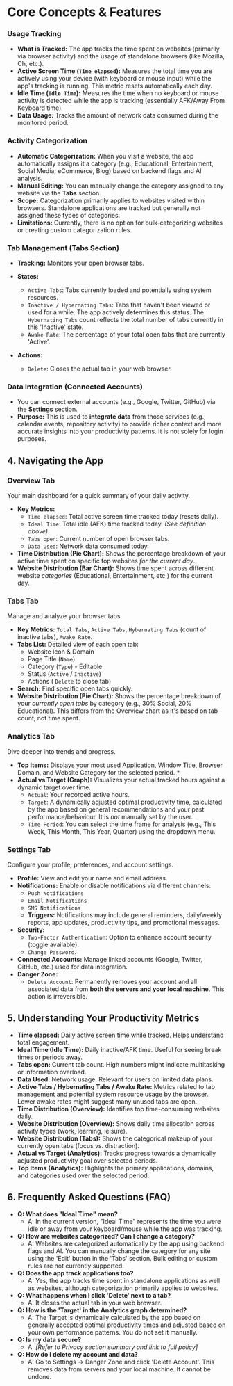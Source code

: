 
# Core Concepts & Features

### Usage Tracking
* **What is Tracked:** The app tracks the time spent on websites (primarily via browser activity) and the usage of standalone browsers (like Mozilla, Ch, etc.).
* **Active Screen Time (`Time elapsed`):** Measures the total time you are actively using your device (with keyboard or mouse input) while the app's tracking is running. This metric resets automatically each day.
* **Idle Time (`Idle Time`):** Measures the time when no keyboard or mouse activity is detected while the app is tracking (essentially AFK/Away From Keyboard time).
* **Data Usage:** Tracks the amount of network data consumed during the monitored period.

### Activity Categorization
* **Automatic Categorization:** When you visit a website, the app automatically assigns it a category (e.g., Educational, Entertainment, Social Media, eCommerce, Blog) based on backend flags and AI analysis.
* **Manual Editing:** You can manually change the category assigned to any website via the **Tabs** section.
* **Scope:** Categorization primarily applies to websites visited within browsers. Standalone applications are tracked but generally not assigned these types of categories.
* **Limitations:** Currently, there is no option for bulk-categorizing websites or creating custom categorization rules.

### Tab Management (Tabs Section)
* **Tracking:** Monitors your open browser tabs.
* **States:**
    * `Active Tabs`: Tabs currently loaded and potentially using system resources.
    * `Inactive / Hybernating Tabs`: Tabs that haven't been viewed or used for a while. The app actively determines this status. The `Hybernating Tabs` count reflects the total number of tabs currently in this 'Inactive' state.
    * `Awake Rate`: The percentage of your total open tabs that are currently 'Active'.
* **Actions:**
    
    * `Delete`: Closes the actual tab in your web browser.

### Data Integration (Connected Accounts)
* You can connect external accounts (e.g., Google, Twitter, GitHub) via the **Settings** section.
* **Purpose:** This is used to **integrate data** from those services (e.g., calendar events, repository activity) to provide richer context and more accurate insights into your productivity patterns. It is not solely for login purposes.

## 4. Navigating the App

### Overview Tab
Your main dashboard for a quick summary of your daily activity.
* **Key Metrics:**
    * `Time elapsed`: Total active screen time tracked today (resets daily).
    * `Ideal Time`: Total idle (AFK) time tracked today. *(See definition above)*.
    * `Tabs open`: Current number of open browser tabs.
    * `Data Used`: Network data consumed today.
* **Time Distribution (Pie Chart):** Shows the percentage breakdown of your active time spent on specific top websites *for the current day*.
* **Website Distribution (Bar Chart):** Shows time spent across different website *categories* (Educational, Entertainment, etc.) for the current day. 


### Tabs Tab
Manage and analyze your browser tabs.
* **Key Metrics:** `Total Tabs`, `Active Tabs`, `Hybernating Tabs` (count of inactive tabs), `Awake Rate`.
* **Tabs List:** Detailed view of each open tab:
    * Website Icon & Domain
    * Page Title (`Name`)
    * Category (`Type`) - Editable
    * Status (`Active` / `Inactive`)
    * Actions ( `Delete` to close tab)
* **Search:** Find specific open tabs quickly.
* **Website Distribution (Pie Chart):** Shows the percentage breakdown of your *currently open tabs* by category (e.g., 30% Social, 20% Educational). This differs from the Overview chart as it's based on tab count, not time spent.

### Analytics Tab
Dive deeper into trends and progress.
* **Top Items:** Displays your most used Application, Window Title, Browser Domain, and Website Category for the selected period. *
* **Actual vs Target (Graph):** Visualizes your actual tracked hours against a dynamic target over time.
    * `Actual`: Your recorded active hours.
    * `Target`: A dynamically adjusted optimal productivity time, calculated by the app based on general recommendations and your past performance/behaviour. It is *not* manually set by the user.
    * `Time Period`: You can select the time frame for analysis (e.g., This Week, This Month, This Year, Quarter) using the dropdown menu. 

### Settings Tab
Configure your profile, preferences, and account settings.
* **Profile:** View and edit your name and email address.
* **Notifications:** Enable or disable notifications via different channels:
    * `Push Notifications`
    * `Email Notifications`
    * `SMS Notifications`
    * **Triggers:** Notifications may include general reminders, daily/weekly reports, app updates, productivity tips, and promotional messages.
* **Security:**
    * `Two-Factor Authentication`: Option to enhance account security (toggle available).
    * `Change Password`.
* **Connected Accounts:** Manage linked accounts (Google, Twitter, GitHub, etc.) used for data integration.
* **Danger Zone:**
    * `Delete Account`: Permanently removes your account and all associated data from **both the servers and your local machine**. This action is irreversible.

## 5. Understanding Your Productivity Metrics

* **Time elapsed:** Daily active screen time while tracked. Helps understand total engagement.
* **Ideal Time (Idle Time):** Daily inactive/AFK time. Useful for seeing break times or periods away.
* **Tabs open:** Current tab count. High numbers might indicate multitasking or information overload.
* **Data Used:** Network usage. Relevant for users on limited data plans.
* **Active Tabs / Hybernating Tabs / Awake Rate:** Metrics related to tab management and potential system resource usage by the browser. Lower awake rates might suggest many unused tabs are open.
* **Time Distribution (Overview):** Identifies top time-consuming websites daily.
* **Website Distribution (Overview):** Shows daily time allocation across activity types (work, learning, leisure).
* **Website Distribution (Tabs):** Shows the categorical makeup of your currently open tabs (focus vs. distraction).
* **Actual vs Target (Analytics):** Tracks progress towards a dynamically adjusted productivity goal over selected periods.
* **Top Items (Analytics):** Highlights the primary applications, domains, and categories used over the selected period.



## 6. Frequently Asked Questions (FAQ)

* **Q: What does "Ideal Time" mean?**
    * A: In the current version, "Ideal Time" represents the time you were idle or away from your keyboard/mouse while the app was tracking.
* **Q: How are websites categorized? Can I change a category?**
    * A: Websites are categorized automatically by the app using backend flags and AI. You can manually change the category for any site using the 'Edit' button in the 'Tabs' section. Bulk editing or custom rules are not currently supported.
* **Q: Does the app track applications too?**
    * A: Yes, the app tracks time spent in standalone applications as well as websites, although categorization primarily applies to websites.
* **Q: What happens when I click 'Delete' next to a tab?**
    * A: It closes the actual tab in your web browser.
* **Q: How is the 'Target' in the Analytics graph determined?**
    * A: The Target is dynamically calculated by the app based on generally accepted optimal productivity times and adjusted based on your own performance patterns. You do not set it manually.
* **Q: Is my data secure?**
    * A: _[Refer to Privacy section summary and link to full policy]_
* **Q: How do I delete my account and data?**
    * A: Go to Settings -> Danger Zone and click 'Delete Account'. This removes data from servers and your local machine. It cannot be undone.

